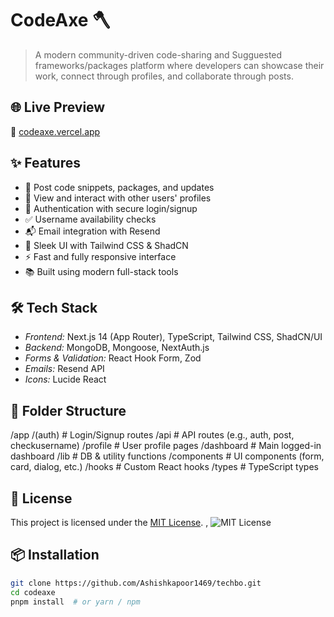 # CodeAxe 🪓

> A modern community-driven code-sharing and Sugguested frameworks/packages platform where developers can showcase their work, connect through profiles, and collaborate through posts.

## 🌐 Live Preview

🔗 [codeaxe.vercel.app](https://codeaxe.vercel.app)

## ✨ Features

- 📝 Post code snippets, packages, and updates
- 👤 View and interact with other users' profiles
- 🔐 Authentication with secure login/signup
- ✅ Username availability checks
- 📬 Email integration with Resend
- 🎨 Sleek UI with Tailwind CSS & ShadCN
- ⚡ Fast and fully responsive interface
- 📚 Built using modern full-stack tools

## 🛠 Tech Stack

- *Frontend:* Next.js 14 (App Router), TypeScript, Tailwind CSS, ShadCN/UI
- *Backend:* MongoDB, Mongoose, NextAuth.js
- *Forms & Validation:* React Hook Form, Zod
- *Emails:* Resend API
- *Icons:* Lucide React

## 📁 Folder Structure

/app
  /(auth)         # Login/Signup routes
  /api            # API routes (e.g., auth, post, checkusername)
  /profile        # User profile pages
  /dashboard      # Main logged-in dashboard
/lib               # DB & utility functions
/components        # UI components (form, card, dialog, etc.)
/hooks             # Custom React hooks
/types             # TypeScript types


## 📃 License

This project is licensed under the [MIT License](./LICENSE).
, ![MIT License](https://img.shields.io/badge/License-MIT-green.svg)

## 📦 Installation

```bash
git clone https://github.com/Ashishkapoor1469/techbo.git
cd codeaxe
pnpm install  # or yarn / npm


